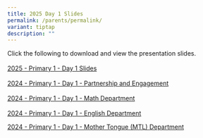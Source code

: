 ```yaml
---
title: 2025 Day 1 Slides
permalink: /parents/permalink/
variant: tiptap
description: ""
---
```

<p>Click the following to download and view the presentation slides.
<br>
<br><a href="/files/P1_Day_1_2025.pdf" rel="noopener nofollow" target="_blank">2025 - Primary 1 - Day 1 Slides</a>
<br>
<br><a href="https://youtu.be/kfOyIa3VFEQ" rel="noopener noreferrer nofollow" target="_blank">2024 - Primary 1 - Day 1 - Partnership and Engagement</a>
<br>
<br><a href="https://youtu.be/tuRuWPiZ_-o" rel="noopener noreferrer nofollow" target="_blank">2024 - Primary 1 - Day 1 - Math Department</a>
<br>
<br><a href="https://youtu.be/LwP93rztJdU" rel="noopener noreferrer nofollow" target="_blank">2024 - Primary 1 - Day 1 - English Department</a>
</p>
<p></p>
<p><a href="https://youtu.be/MKWMZzA2XEE" rel="noopener noreferrer nofollow" target="_blank">2024 - Primary 1 - Day 1 - Mother Tongue (MTL) Department</a>
</p>